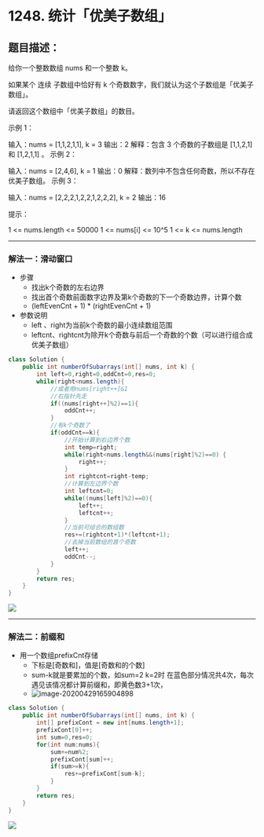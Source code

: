 # 1248. 统计「优美子数组」

## 题目描述：

给你一个整数数组 nums 和一个整数 k。

如果某个 连续 子数组中恰好有 k 个奇数数字，我们就认为这个子数组是「优美子数组」。

请返回这个数组中「优美子数组」的数目。

 

示例 1：

输入：nums = [1,1,2,1,1], k = 3
输出：2
解释：包含 3 个奇数的子数组是 [1,1,2,1] 和 [1,2,1,1] 。
示例 2：

输入：nums = [2,4,6], k = 1
输出：0
解释：数列中不包含任何奇数，所以不存在优美子数组。
示例 3：

输入：nums = [2,2,2,1,2,2,1,2,2,2], k = 2
输出：16


提示：

1 <= nums.length <= 50000
1 <= nums[i] <= 10^5
1 <= k <= nums.length

***

### 解法一：滑动窗口

* 步骤
  * 找出k个奇数的左右边界
  * 找出首个奇数前面数字边界及第k个奇数的下一个奇数边界，计算个数
  * (leftEvenCnt + 1) * (rightEvenCnt + 1)
* 参数说明
  * left 、right为当前k个奇数的最小连续数组范围
  * leftcnt、rightcnt为除开k个奇数与前后一个奇数的个数（可以进行组合成优美子数组）

```java
class Solution {
    public int numberOfSubarrays(int[] nums, int k) {
        int left=0,right=0,oddCnt=0,res=0;
        while(right<nums.length){
            //或者用nums[right++]&1
            //右指针先走
            if((nums[right++]%2)==1){
                oddCnt++;
            }
            //有k个奇数了
            if(oddCnt==k){
                //开始计算到右边界个数
                int temp=right;
                while(right<nums.length&&(nums[right]%2)==0) {
                    right++;
                }
                int rightcnt=right-temp;
                //计算到左边界个数
                int leftcnt=0;
                while((nums[left]%2)==0){
                    left++;
                    leftcnt++;
                }
                //当前可组合的数组数
                res+=(rightcnt+1)*(leftcnt+1);
                //去掉当前数组的首个奇数
                left++;
                oddCnt--;
            }
        }
        return res;
    }
}
```



![](https://gitee.com//junchao-ustc/picture/raw/master/img/20200429163219.png)

***

### 解法二：前缀和

* 用一个数组prefixCnt存储   
  * 下标是[奇数和]，值是[奇数和的个数]
  * sum-k就是要累加的个数，如sum=2 k=2时 在蓝色部分情况共4次，每次遇见该情况都计算前缀和，即黄色数3+1次，
  * ![image-20200429165904898](https://gitee.com//junchao-ustc/picture/raw/master/img/20200429165906.png)

```java
class Solution {
    public int numberOfSubarrays(int[] nums, int k) {
        int[] prefixCont = new int[nums.length+1];
        prefixCont[0]++;
        int sum=0,res=0;
        for(int num:nums){
            sum+=num%2;
            prefixCont[sum]++;
            if(sum>=k){
                res+=prefixCont[sum-k];
            }
        }
        return res;
    }
}
```

![](https://gitee.com//junchao-ustc/picture/raw/master/img/20200429170305.png)
